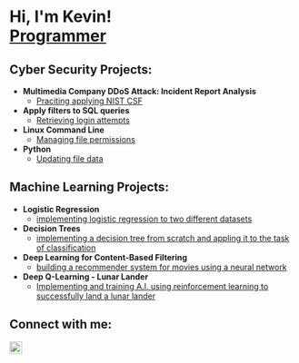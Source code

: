 <h1>Hi, I'm Kevin! <br/><a href="https://github.com/KevinBlau">Programmer</a></h1>

<h2>Cyber Security Projects:</h2>

- <b>Multimedia Company DDoS Attack: Incident Report Analysis</b>
  - [Praciting applying NIST CSF](https://github.com/KevinBlau/Cybersecurity/blob/main/Incident_Handler_Journal.pdf)
- <b>Apply filters to SQL queries </b>
  - [Retrieving login attempts](https://github.com/KevinBlau/Cybersecurity/blob/main/Apply_Filters_To_SQL_Queries.pdf)
- <b>Linux Command Line</b>
  - [Managing file permissions](https://github.com/KevinBlau/Cybersecurity/blob/main/File_Permissions_In_Linux.pdf)
- <b>Python</b>
  - [Updating file data](https://github.com/KevinBlau/Cybersecurity/blob/main/File_Updates_Algorithm.pdf)
 
<h2>Machine Learning Projects:</h2>

- <b>Logistic Regression</b>
  - [implementing logistic regression to two different datasets](link)
- <b>Decision Trees</b>
  - [implementing a decision tree from scratch and appling it to the task of classification](link)
- <b>Deep Learning for Content-Based Filtering</b>
  - [building a recommender system for movies using a neural network](link)
- <b>Deep Q-Learning - Lunar Lander</b>
  - [Implementing and training A.I. using reinforcement learning to successfully land a lunar lander](link)


<h2>Connect with me:</h2>


[<img align="left" alt="JoshMadakor | LinkedIn" width="22px" src="https://cdn.jsdelivr.net/npm/simple-icons@v3/icons/linkedin.svg" />][linkedin]




[linkedin]: https://linkedin.com/in/joshmadakor
